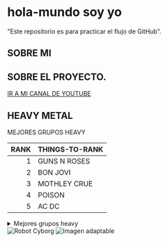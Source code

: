 # hola-mundo soy yo
"Este repositorio es para practicar el flujo de GitHub".
## SOBRE MI ##
## SOBRE EL PROYECTO.
[IR A MI CANAL DE YOUTUBE](https://www.youtube.com/@manuelcaceresretroedition80s)

## HEAVY METAL
MEJORES GRUPOS HEAVY


| RANK |THINGS-TO-RANK|
|-----:|--------------|
|     1| GUNS N ROSES |
|     2| BON JOVI     |
|     3| MOTHLEY CRUE |
|     4| POISON       |
|     5| AC DC        |

<details>
  <summary>Mejores grupos heavy</summary>

  | RANK | BAND |
  |------|----------------|
  | 1    | Guns N' Roses |
  | 2    | Bon Jovi |
  | 3    | Mötley Crüe |
  | 4    | Poison |
  | 5    | AC/DC |

</details>

<img src="https://pixabay.com/es/illustrations/ai-generado-robot-cyborg-monstruo-8358784/" alt="Robot Cyborg">
<picture>
  <source srcset="https://pixabay.com/es/illustrations/imagen-grande.jpg" media="(min-width: 800px)">
  <source srcset="https://pixabay.com/es/illustrations/imagen-mediana.jpg" media="(min-width: 500px)">
  <img src="https://pixabay.com/es/illustrations/imagen-pequeña.jpg" alt="Imagen adaptable">
</picture>



